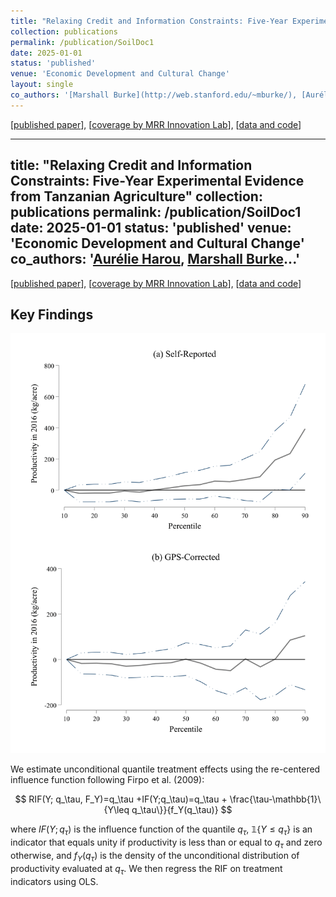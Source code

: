 ```yaml
---
title: "Relaxing Credit and Information Constraints: Five-Year Experimental Evidence from Tanzanian Agriculture"
collection: publications
permalink: /publication/SoilDoc1
date: 2025-01-01
status: 'published'
venue: 'Economic Development and Cultural Change'
layout: single
co_authors: '[Marshall Burke](http://web.stanford.edu/~mburke/), [Aurélie Harou](https://aurelieharou.com/), [David Lobell](https://profiles.stanford.edu/david-lobell), [Malgosia Madajewicz](https://people.climate.columbia.edu/users/profile/malgosia-madajewicz), [Christopher Magomba](https://basis.ucdavis.edu/people/christopher-magomba), [Hope Michelson](https://www.hopemichelson.org/), [Cheryl Palm](https://abe.ufl.edu/people/faculty/cheryl-palm/), and [Jiani Xue](https://marketing.wharton.upenn.edu/profile/jennyxue/)'
---
```

[[published paper](https://www.journals.uchicago.edu/doi/10.1086/731589)], [[coverage by MRR Innovation Lab](https://basis.ucdavis.edu/news/qa-hope-michelson)], [[data and code](https://dataverse.harvard.edu/dataset.xhtml?persistentId=doi:10.7910/DVN/FVLQF5)]


---
title: "Relaxing Credit and Information Constraints: Five-Year Experimental Evidence from Tanzanian Agriculture"
collection: publications
permalink: /publication/SoilDoc1
date: 2025-01-01
status: 'published'
venue: 'Economic Development and Cultural Change'
co_authors: '[Aurélie Harou](https://aurelieharou.com/), [Marshall Burke](http://web.stanford.edu/~mburke/)...'
---

[[published paper](https://www.journals.uchicago.edu/doi/10.1086/731589)], [[coverage by MRR Innovation Lab](https://basis.ucdavis.edu/news/qa-hope-michelson)], [[data and code](https://dataverse.harvard.edu/dataset.xhtml?persistentId=doi:10.7910/DVN/FVLQF5)]

## Key Findings

![Agricultural Productivity Results](/images/publications/agriculture-thumb.png)

We estimate unconditional quantile treatment effects using the re-centered influence function following Firpo et al. (2009):

$$
RIF(Y; q_\tau, F_Y)=q_\tau +IF(Y;q_\tau)=q_\tau + \frac{\tau-\mathbb{1}\{Y\leq q_\tau\}}{f_Y(q_\tau)}
$$

where $IF(Y;q_\tau)$ is the influence function of the quantile $q_\tau$, $\mathbb{1}\{Y\leq q_\tau\}$ is an indicator that equals unity if productivity is less than or equal to $q_\tau$ and zero otherwise, and $f_Y(q_\tau)$ is the density of the unconditional distribution of productivity evaluated at $q_\tau$. We then regress the RIF on treatment indicators using OLS.
